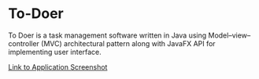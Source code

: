 # To-Doer
To Doer is a task management software written in Java using Model–view–controller (MVC) architectural pattern along with JavaFX API for implementing user interface.

[Link to Application Screenshot](https://1drv.ms/u/s!Arc54q14bwOLgt5lDix09ZhWeIj-5A?e=tP2ihC)
